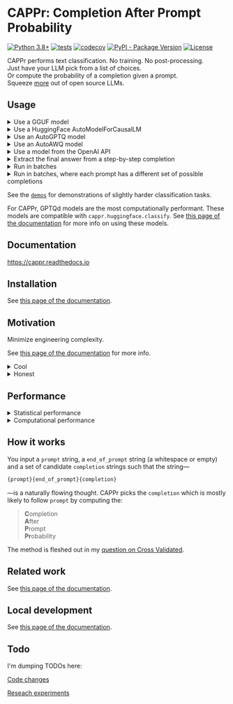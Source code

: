 # CAPPr: Completion After Prompt Probability

[![Python 3.8+](https://img.shields.io/badge/python-3.8+-blue.svg?logo=python&style=for-the-badge)](https://www.python.org/downloads/release/python-380/)
[![tests](https://img.shields.io/github/actions/workflow/status/kddubey/cappr/test.yml?style=for-the-badge&logo=github&label=tests)](https://github.com/kddubey/cappr/actions/workflows/test.yml)
[![codecov](https://img.shields.io/codecov/c/github/kddubey/cappr?token=NYIL076PSM&style=for-the-badge&logo=codecov&color=%2309BC00)](https://codecov.io/gh/kddubey/cappr)
[![PyPI - Package Version](https://img.shields.io/pypi/v/cappr?logo=pypi&style=for-the-badge&color=orange)](https://pypi.org/project/cappr/)
[![License](https://img.shields.io/badge/License-Apache_2.0-purple.svg?logo=apache&style=for-the-badge)](https://opensource.org/licenses/Apache-2.0)

<!-- [![Documentation Status](https://readthedocs.org/projects/cappr/badge/?version=latest&style=for-the-badge)](https://cappr.readthedocs.io/en/latest/?badge=latest) -->


CAPPr performs text classification. No training. No post-processing. <br>
Just have your LLM pick from a list of choices. <br>
Or compute the probability of a completion given a prompt. <br>
Squeeze [more](https://cappr.readthedocs.io/en/latest/future_research.html) out of open
source LLMs.


## Usage

<details>
<summary>Use a GGUF model</summary>

Specifically, this model must be able to be loaded using
[`llama_cpp.Llama`](https://llama-cpp-python.readthedocs.io/en/latest/api-reference/#llama_cpp.Llama).

```python
from llama_cpp import Llama
from cappr.llama_cpp.classify import predict

# Load model. Always set logits_all=True for CAPPr
model = Llama("./TinyLLama-v0.Q8_0.gguf", logits_all=True, verbose=False)

prompt = """Gary told Spongebob a story:
There once was a man from Peru; who dreamed he was eating his shoe. He
woke with a fright, in the middle of the night, to find that his dream
had come true.

The moral of the story is to"""

completions = (
  "look at the bright side",
  "use your imagination",
  "eat shoes",
)

pred = predict(prompt, completions, model)
print(pred)
# use your imagination
```

Notice that a completion can contain many tokens. CAPPr is **100% guaranteed** to return
an output from the list of possible answers.

See [this page of the
documentation](https://cappr.readthedocs.io/en/latest/select_a_language_model.html#llama-cpp)
for more info on using GGUF models.
</details>


<details>
<summary>Use a HuggingFace AutoModelForCausalLM</summary>

This model must be able to be loaded using
[`transformers.AutoModelForCausalLM.from_pretrained`](https://huggingface.co/docs/transformers/model_doc/auto#transformers.AutoModelForCausalLM).

```python
from transformers import AutoModelForCausalLM, AutoTokenizer
from cappr.huggingface.classify import predict

# Load a model and its corresponding tokenizer
model_name = "gpt2"
model = AutoModelForCausalLM.from_pretrained(model_name)
tokenizer = AutoTokenizer.from_pretrained(model_name)

prompt = "Which planet is closer to the Sun: Mercury or Earth?"
completions = ("Mercury", "Earth")

pred = predict(prompt, completions, model_and_tokenizer=(model, tokenizer))
print(pred)
# Mercury
```

See [this page of the
documentation](https://cappr.readthedocs.io/en/latest/select_a_language_model.html#huggingface)
for more info on using ``transformers`` models.
</details>


<details>
<summary>Use an AutoGPTQ model</summary>

[`cappr.huggingface`](https://cappr.readthedocs.io/en/latest/cappr.huggingface.html) is
compatible with models loaded via
[`auto_gptq.AutoGPTQForCausalLM.from_quantized`](https://github.com/PanQiWei/AutoGPTQ).
See [this
notebook](https://github.com/kddubey/cappr/blob/main/demos/huggingface/auto_gptq.ipynb)
for a minimal demo.

Note that for `transformers>=4.32.0`, you can load GPTQd models using
`transformers.AutoModelForCausalLM`.

See [this page of the
documentation](https://cappr.readthedocs.io/en/latest/select_a_language_model.html#huggingface)
for more info on using these models.
</details>


<details>
<summary>Use an AutoAWQ model</summary>

[`cappr.huggingface.classify_no_cache`](https://cappr.readthedocs.io/en/latest/cappr.huggingface.html)
is compatible with models loaded via
[`awq.AutoAWQForCausalLM.from_quantized`](https://github.com/casper-hansen/AutoAWQ). See
[this
notebook](https://github.com/kddubey/cappr/blob/main/demos/huggingface/autoawq.ipynb)
for a minimal demo.

Note that for `transformers>=4.35.0`, you can load AWQd models using
`transformers.AutoModelForCausalLM`. AWQd models loaded this way are compatible with
[`cappr.huggingface.classify`](https://cappr.readthedocs.io/en/latest/cappr.huggingface.html),
which is usually faster.

See [this page of the
documentation](https://cappr.readthedocs.io/en/latest/select_a_language_model.html#huggingface)
for more info on using these models.
</details>


<details>
<summary>Use a model from the OpenAI API</summary>

Specifically, this model must be compatible with the
[/v1/completions](https://platform.openai.com/docs/models/model-endpoint-compatibility)
endpoint
([excluding](https://cappr.readthedocs.io/en/latest/select_a_language_model.html#openai)
``gpt-3.5-turbo-instruct``).

```python
from cappr.openai.classify import predict

prompt = """
Tweet about a movie: "Oppenheimer was pretty good. But 3 hrs...cmon Nolan."
This tweet contains the following criticism:
""".strip("\n")

completions = ("bad message", "too long", "unfunny")

pred = predict(prompt, completions, model="text-ada-001")
print(pred)
# too long
```

See [this page of the
documentation](https://cappr.readthedocs.io/en/latest/select_a_language_model.html#openai)
for more info on using OpenAI models.
</details>


<details>
<summary>Extract the final answer from a step-by-step completion</summary>

Step-by-step and chain-of-thought prompts are highly effective ways to get an LLM to
"reason" about more complex tasks. But if you need a structured output, a step-by-step
completion is unwieldy. Use CAPPr to extract the final answer from these types of
completions, given a list of possible answers.

See this idea in action [here in the
documentation](https://cappr.readthedocs.io/en/latest/select_a_prompt_completion_format.html#wrangle-step-by-step-completions).
</details>


<details>
<summary>Run in batches</summary>

Let's use a PyTorch ``transformers`` model. Also, let's predict probabilities instead of
the class.

```python
from transformers import AutoModelForCausalLM, AutoTokenizer
from cappr.huggingface.classify import predict_proba

# Load a model and its corresponding tokenizer
model_name = "gpt2"
model = AutoModelForCausalLM.from_pretrained(model_name)
tokenizer = AutoTokenizer.from_pretrained(model_name)

prompts = [
    "Stephen Curry is a",
    "Martina Navratilova was a",
    "Dexter, from the TV Series Dexter's Laboratory, is a",
    "LeBron James is a",
]

# Each of the prompts could be completed with one of these:
class_names = ("basketball player", "tennis player", "scientist")
prior =       (      1/6,                1/6,            2/3    )
# Say I expect most of my data to have scientists

# Run CAPPr
pred_probs = predict_proba(
    prompts=prompts,
    completions=class_names,
    model_and_tokenizer=(model, tokenizer),
    batch_size=32,  # whatever fits on your CPU/GPU
    prior=prior,
)

# pred_probs[i,j] = probability that prompts[i] is classified as class_names[j]
print(pred_probs.round(1))
# [[0.5 0.3 0.2]
#  [0.3 0.6 0.2]
#  [0.1 0.1 0.8]
#  [0.8 0.2 0. ]]

# For each prompt, which completion is most likely?
pred_class_idxs = pred_probs.argmax(axis=-1)
preds = [class_names[pred_class_idx] for pred_class_idx in pred_class_idxs]
print(preds)
# ['basketball player',
#  'tennis player',
#  'scientist',
#  'basketball player']
```
</details>


<details>
<summary>Run in batches, where each prompt has a different set of possible completions
</summary>

Again, let's use a PyTorch ``transformers`` model to predict probabilities.

```python
from transformers import AutoModelForCausalLM, AutoTokenizer
from cappr.huggingface.classify import predict_proba_examples
from cappr import Example

# Load a model and its corresponding tokenizer
model_name = "gpt2"
model = AutoModelForCausalLM.from_pretrained(model_name)
tokenizer = AutoTokenizer.from_pretrained(model_name)

# Create a sequence of Example objects representing your classification tasks
examples = [
    Example(
        prompt="Jodie Foster played",
        completions=("Clarice Starling", "Trinity in The Matrix"),
    ),
    Example(
        prompt="Batman, from Batman: The Animated Series, was played by",
        completions=("Pete Holmes", "Kevin Conroy", "Spongebob!"),
        prior=      (     1/3      ,      2/3     ,      0      ),
    ),
]

# Run CAPPr
pred_probs = predict_proba_examples(
    examples, model_and_tokenizer=(model, tokenizer)
)

# pred_probs[i][j] = probability that examples[i].prompt is classified as
# examples[i].completions[j]
print([example_pred_probs.round(2) for example_pred_probs in pred_probs])
# [array([0.7, 0.3]),
#  array([0.03, 0.97, 0.  ])]

# For each example, which completion is most likely?
pred_class_idxs = [
    example_pred_probs.argmax() for example_pred_probs in pred_probs
]
preds = [
    example.completions[pred_class_idx]
    for example, pred_class_idx in zip(examples, pred_class_idxs)
]
print(preds)
# ['Clarice Starling',
#  'Kevin Conroy']
```
</details>


See the [`demos`](https://github.com/kddubey/cappr/blob/main/demos/) for demonstrations
of slightly harder classification tasks.

For CAPPr, GPTQd models are the most computationally performant. These models are
compatible with `cappr.huggingface.classify`. See [this page of the
documentation](https://cappr.readthedocs.io/en/latest/select_a_language_model.html#huggingface)
for more info on using these models.


## Documentation

https://cappr.readthedocs.io


## Installation

See [this page of the
documentation](https://cappr.readthedocs.io/en/latest/installation.html).


## Motivation

Minimize engineering complexity.

See [this page of the
documentation](https://cappr.readthedocs.io/en/latest/motivation.html) for more info.

<details>
<summary>Cool</summary>

A handful of experiments suggest that CAPPr squeezes more out of smaller LLMs. See [this
page of the
documentation](https://cappr.readthedocs.io/en/latest/future_research.html).
</details>


<details>
<summary>Honest</summary>

am bored. am unemployed.
</details>


## Performance

<details>
<summary>
Statistical performance
</summary>

I'm still evaluating open source models. For now, see

- the 4-bit 4 GB Llama 2 [COPA
  demo](https://github.com/kddubey/cappr/blob/main/demos/llama_cpp/superglue/copa.ipynb)
- the 4-bit 4 GB Llama 2 [AG News
  demo](https://github.com/kddubey/cappr/blob/main/demos/llama_cpp/ag_news.ipynb)
- the 4 GB Mistral [Craigslist Bargains
  demo](https://github.com/kddubey/cappr/blob/main/demos/huggingface/craigslist_bargains.ipynb)
- the 4 GB Mistral [Banking 77
  demo](https://github.com/kddubey/cappr/blob/main/demos/huggingface/banking_77_classes.ipynb)
  (with 77 multi-token choices).

In general, you should expect similar or identical performance to text generation when
every completion is 1 token long.

For OpenAI models, see

[2 SuperGLUE
datasets](https://github.com/kddubey/cappr/blob/main/demos/openai/superglue)

[RAFT zero-shot training
sets](https://github.com/kddubey/cappr/blob/main/demos/openai/raft)

TODO: summary tables/spiderwebs
</details>


<details>
<summary>
Computational performance
</summary>

See [this page of the
documentation](https://cappr.readthedocs.io/en/latest/computational_performance.html).
</details>


## How it works

You input a `prompt` string, a `end_of_prompt` string (a whitespace or empty) and a set
of candidate `completion` strings such that the string—

```python
{prompt}{end_of_prompt}{completion}
```

—is a naturally flowing thought. CAPPr picks the `completion` which is mostly likely to
follow `prompt` by computing the:

> **C**ompletion<br>
  **A**fter<br>
  **P**rompt<br>
  **Pr**obability<br>

The method is fleshed out in my [question on Cross
Validated](https://stats.stackexchange.com/q/601159/337906).


## Related work

See [this page of the
documentation](https://cappr.readthedocs.io/en/latest/related_work.html).


## Local development

See [this page of the documentation](https://cappr.readthedocs.io/en/latest/local.html).


## Todo

I'm dumping TODOs here:

[Code changes](https://github.com/users/kddubey/projects/1/views/1)

[Reseach experiments](https://github.com/users/kddubey/projects/2)
